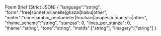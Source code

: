 Poem Brief (Strict JSON)
{
  "language":"string",
  "form":"free|sonnet|villanelle|ghazal|haiku|other",
  "meter":"none|iambic_pentameter|trochaic|anapestic|dactylic|other",
  "rhyme_scheme":"string",
  "stanzas": 0,
  "lines_per_stanza": 0,
  "theme":"string",
  "tone":"string",
  "motifs":["string"],
  "imagery":["string"]
}
